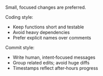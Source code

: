 Small, focused changes are preferred.

Coding style:
- Keep functions short and testable
- Avoid heavy dependencies
- Prefer explicit names over comments

Commit style:
- Write human, intent‑focused messages
- Group related edits; avoid huge diffs
- Timestamps reflect after‑hours progress

